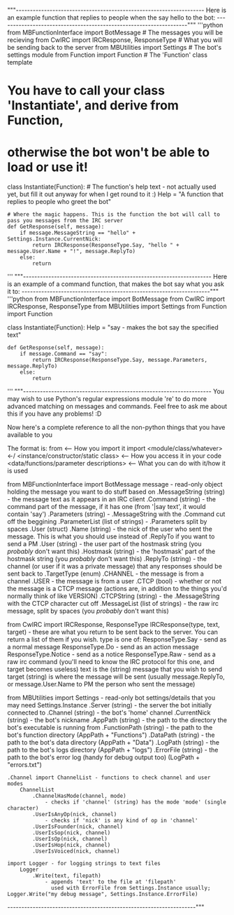 """-------------------------------------------------------------------
 Here is an example function that replies to people when the say hello to the bot:
 -------------------------------------------------------------------"""
'''python
from MBFunctionInterface import BotMessage		# The messages you will be recieving
from CwIRC import IRCResponse, ResponseType		# What you will be sending back to the server
from MBUtilities import Settings				# The bot's settings module
from Function import Function					# The 'Function' class template

# You have to call your class 'Instantiate', and derive from Function,
# otherwise the bot won't be able to load or use it!
class Instantiate(Function):
	# The function's help text - not actually used yet, but fill it out anyway for when I get round to it :)
	Help = "A function that replies to people who greet the bot"

	# Where the magic happens. This is the function the bot will call to pass you messages from the IRC server
	def GetResponse(self, message):
		if message.MessageString == "hello" + Settings.Instance.CurrentNick:
			return IRCResponse(ResponseType.Say, "hello " + message.User.Name + "!", message.ReplyTo)
		else:
			return
'''
"""-------------------------------------------------------------------
 Here is an example of a command function, that makes the bot say what you ask it to:
 -------------------------------------------------------------------"""
'''python
from MBFunctionInterface import BotMessage
from CwIRC import IRCResponse, ResponseType
from MBUtilities import Settings
from Function import Function

class Instantiate(Function):
	Help = "say <text> - makes the bot say the specified text"

	def GetResponse(self, message):
		if message.Command == "say":
			return IRCResponse(ResponseType.Say, message.Parameters, message.ReplyTo)
		else:
			return
'''
"""-------------------------------------------------------------------
You may wish to use Python's regular expressions module 're' to do more advanced matching on messages and commands.
Feel free to ask me about this if you have any problems! :D

Now here's a complete reference to all the non-python things that you have available to you

The format is:
from <library>											<-- How you import it
	import <module/class/whatever>						<-/
		<instance/constructor/static class>				<-- How you access it in your code
			<data/functions/parameter descriptions>		<-- What you can do with it/how it is used

from MBFunctionInterface
	import BotMessage
		message - read-only object holding the message you want to do stuff based on
			.MessageString (string)
				- the message text as it appears in an IRC client
			.Command (string)
				- the command part of the message, if it has one (from '|say text', it would contain 'say')
			.Parameters (string)
				- .MessageString with the .Command cut off the beggining
			.ParameterList (list of strings)
				- .Parameters split by spaces
			.User (struct)
				.Name (string)
					- the nick of the user who sent the message. This is what you should use instead of .ReplyTo if you want to send a PM
				.User (string)
					- the user part of the hostmask string (you *probably* don't want this)
				.Hostmask (string)
					- the 'hostmask' part of the hostmask string (you *probably* don't want this)
			.ReplyTo (string)
				- the channel (or user if it was a private message) that any responses should be sent back to
			.TargetType (enum)
				.CHANNEL
					- the message is from a channel
				.USER
					- the message is from a user
			.CTCP (bool)
				- whether or not the message is a CTCP message (actions are, in addition to the things you'd normally think of like VERSION)
			.CTCPString (string)
				- the .MessageString with the CTCP character cut off
			.MessageList (list of strings)
				- the raw irc message, split by spaces (you *probably* don't want this)

from CwIRC
	import IRCResponse, ResponseType
		IRCResponse(type, text, target) - these are what you return to be sent back to the server. You can return a list of them if you wish.
			type is one of:
				ResponseType.Say
					- send as a normal message
				ResponseType.Do
					- send as an action message
				ResponseType.Notice
					- send as a notice
				ResponseType.Raw
					- send as a raw irc command (you'll need to know the IRC protocol for this one, and target becomes useless)
			text is the (string) message that you wish to send
			target (string) is where the message will be sent (usually message.ReplyTo, or message.User.Name to PM the person who sent the message)

from MBUtilities
	import Settings - read-only bot settings/details that you may need
		Settings.Instance
			.Server (string)
				- the server the bot initially connected to
			.Channel (string)
				- the bot's 'home' channel
			.CurrentNick (string)
				- the bot's nickname
			.AppPath (string)
				- the path to the directory the bot's executable is running from
			.FunctionPath (string)
				- the path to the bot's function directory (AppPath + "Functions")
			.DataPath (string)
				- the path to the bot's data directory (AppPath + "Data")
			.LogPath (string)
				- the path to the bot's logs directory (AppPath + "logs")
			.ErrorFile (string)
				- the path to the bot's error log (handy for debug output too) (LogPath + "errors.txt")

	.Channel import ChannelList - functions to check channel and user modes
		ChannelList
			.ChannelHasMode(channel, mode)
				- checks if 'channel' (string) has the mode 'mode' (single character)
			.UserIsAnyOp(nick, channel)
				- checks if 'nick' is any kind of op in 'channel'
			.UserIsFounder(nick, channel)
			.UserIsSop(nick, channel)
			.UserIsOp(nick, channel)
			.UserIsHop(nick, channel)
			.UserIsVoiced(nick, channel)

	import Logger - for logging strings to text files
		Logger
			.Write(text, filepath)
				- appends 'text' to the file at 'filepath'
				  used with ErrorFile from Settings.Instance usually; Logger.Write("my debug message", Settings.Instance.ErrorFile)

 -------------------------------------------------------------------"""